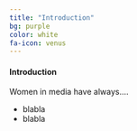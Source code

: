 ```yaml
---
title: "Introduction"
bg: purple
color: white
fa-icon: venus
---
```


#### Introduction

Women in media have always....

- blabla
- blabla
